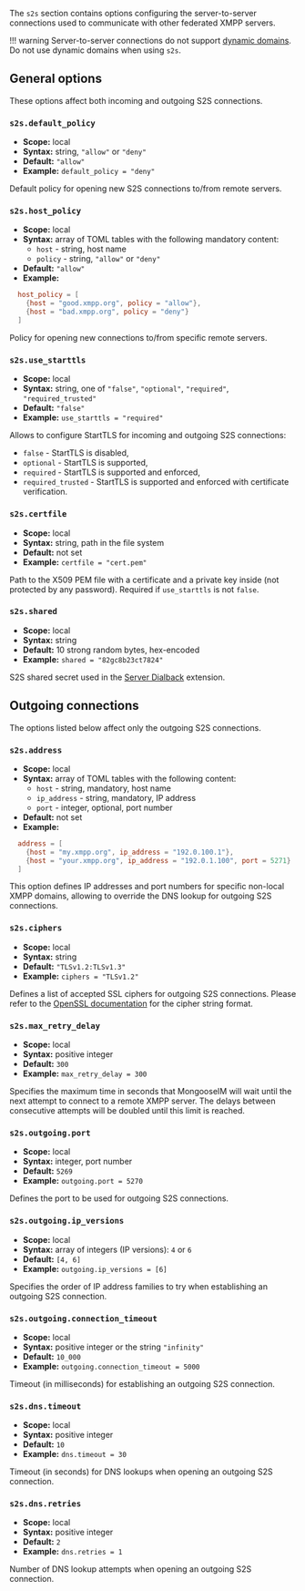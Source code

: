 The `s2s` section contains options configuring the server-to-server connections used to communicate with other federated XMPP servers.

!!! warning
    Server-to-server connections do not support [dynamic domains](../configuration/general.md#generalhost_types).
    Do not use dynamic domains when using `s2s`.

## General options

These options affect both incoming and outgoing S2S connections.

### `s2s.default_policy`
* **Scope:** local
* **Syntax:** string, `"allow"` or `"deny"`
* **Default:** `"allow"`
* **Example:** `default_policy = "deny"`

Default policy for opening new S2S connections to/from remote servers.

### `s2s.host_policy`
* **Scope:** local
* **Syntax:** array of TOML tables with the following mandatory content:
    * `host` - string, host name
    * `policy` - string, `"allow"` or `"deny"`
* **Default:** `"allow"`
* **Example:**

```toml
  host_policy = [
    {host = "good.xmpp.org", policy = "allow"},
    {host = "bad.xmpp.org", policy = "deny"}
  ]
```

Policy for opening new connections to/from specific remote servers.

### `s2s.use_starttls`
* **Scope:** local
* **Syntax:** string, one of `"false"`, `"optional"`, `"required"`, `"required_trusted"`
* **Default:** `"false"`
* **Example:** `use_starttls = "required"`

Allows to configure StartTLS for incoming and outgoing S2S connections:

- `false` - StartTLS is disabled,
- `optional` - StartTLS is supported,
- `required` - StartTLS is supported and enforced,
- `required_trusted` - StartTLS is supported and enforced with certificate verification.

### `s2s.certfile`
* **Scope:** local
* **Syntax:** string, path in the file system
* **Default:** not set
* **Example:** `certfile = "cert.pem"`

Path to the X509 PEM file with a certificate and a private key inside (not protected by any password). Required if `use_starttls` is not `false`.

### `s2s.shared`
* **Scope:** local
* **Syntax:** string
* **Default:** 10 strong random bytes, hex-encoded
* **Example:** `shared = "82gc8b23ct7824"`

S2S shared secret used in the [Server Dialback](https://xmpp.org/extensions/xep-0220.html) extension.

## Outgoing connections

The options listed below affect only the outgoing S2S connections.

### `s2s.address`
* **Scope:** local
* **Syntax:** array of TOML tables with the following content:
    * `host` - string, mandatory, host name
    * `ip_address` - string, mandatory, IP address
    * `port` - integer, optional, port number
* **Default:** not set
* **Example:**

```toml
  address = [
    {host = "my.xmpp.org", ip_address = "192.0.100.1"},
    {host = "your.xmpp.org", ip_address = "192.0.1.100", port = 5271}
  ]
```

This option defines IP addresses and port numbers for specific non-local XMPP domains, allowing to override the DNS lookup for outgoing S2S connections.

### `s2s.ciphers`
* **Scope:** local
* **Syntax:** string
* **Default:** `"TLSv1.2:TLSv1.3"`
* **Example:** `ciphers = "TLSv1.2"`

Defines a list of accepted SSL ciphers for outgoing S2S connections.
Please refer to the [OpenSSL documentation](http://www.openssl.org/docs/apps/ciphers.html) for the cipher string format.

### `s2s.max_retry_delay`
* **Scope:** local
* **Syntax:** positive integer
* **Default:** `300`
* **Example:** `max_retry_delay = 300`

Specifies the maximum time in seconds that MongooseIM will wait until the next attempt to connect to a remote XMPP server. The delays between consecutive attempts will be doubled until this limit is reached.

### `s2s.outgoing.port`
* **Scope:** local
* **Syntax:** integer, port number
* **Default:** `5269`
* **Example:** `outgoing.port = 5270`

Defines the port to be used for outgoing S2S connections.

### `s2s.outgoing.ip_versions`
* **Scope:** local
* **Syntax:** array of integers (IP versions): `4` or `6`
* **Default:** `[4, 6]`
* **Example:** `outgoing.ip_versions = [6]`

Specifies the order of IP address families to try when establishing an outgoing S2S connection.

### `s2s.outgoing.connection_timeout`
* **Scope:** local
* **Syntax:** positive integer or the string `"infinity"`
* **Default:** `10_000`
* **Example:** `outgoing.connection_timeout = 5000`

Timeout (in milliseconds) for establishing an outgoing S2S connection.

### `s2s.dns.timeout`
* **Scope:** local
* **Syntax:** positive integer
* **Default:** `10`
* **Example:** `dns.timeout = 30`

Timeout (in seconds) for DNS lookups when opening an outgoing S2S connection.

### `s2s.dns.retries`
* **Scope:** local
* **Syntax:** positive integer
* **Default:** `2`
* **Example:** `dns.retries = 1`

Number of DNS lookup attempts when opening an outgoing S2S connection.
